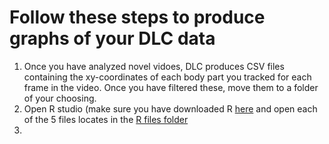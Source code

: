 
# Follow these steps to produce graphs of your DLC data

1. Once you have analyzed novel vidoes, DLC produces CSV files containing the xy-coordinates of each body part you tracked for each frame in the video. Once you have filtered these,
move them to a folder of your choosing.
2. Open R studio (make sure you have downloaded R [here](https://cran.r-project.org/bin/macosx/) and open each of the 5 files locates in the [R files folder](https://github.com/esmall2023/DLC-guide-for-Bowdoin-College/tree/main/R%20files)
3. 
